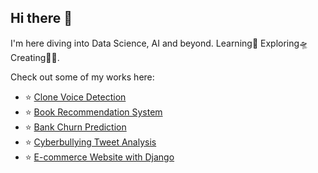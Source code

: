 ## Hi there 👋
 
I'm here diving into Data Science, AI and beyond. Learning🌱 Exploring🛸 Creating👩‍💻.

Check out some of my works here:
- ⭐  [Clone Voice Detection](https://github.com/Sajidha777/clone-voice-detection)
- ⭐  [Book Recommendation System](https://github.com/Sajidha777/Book-Recommendation-System)
- ⭐  [Bank Churn Prediction](https://github.com/Sajidha777/Afame-Technologies)
- ⭐  [Cyberbullying Tweet Analysis](https://github.com/Sajidha777/Cyber-Bullying-tweet-analysis)
- ⭐  [E-commerce Website with Django](https://github.com/Sajidha777/projVI)
<!--
**Sajidha777/Sajidha777** is a ✨ _special_ ✨ repository because its `README.md` (this file) appears on your GitHub profile.

:star:

Here are some ideas to get you started:

- 🔭 I’m currently working on ...
- 🌱 I’m currently learning ...
- 👯 I’m looking to collaborate on ...
- 🤔 I’m looking for help with ...
- 💬 Ask me about ...
- 📫 How to reach me: ...
- 😄 Pronouns: ...
- ⚡ Fun fact: ...
-->
